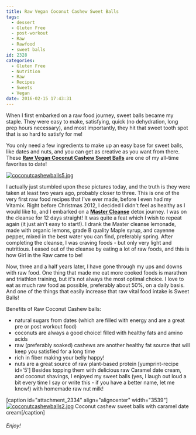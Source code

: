 ```yaml
---
title: Raw Vegan Coconut Cashew Sweet Balls
tags:
  - dessert
  - Gluten Free
  - post-workout
  - Raw
  - Rawfood
  - sweet balls
id: 2328
categories:
  - Gluten Free
  - Nutrition
  - Raw
  - Recipes
  - Sweets
  - Vegan
date: 2016-02-15 17:43:31
---
```


When I first embarked on a raw food journey, sweet balls became my staple. They were easy to make, satisfying, quick (no dehydration, long prep hours necessary), and most importantly, they hit that sweet tooth spot that is so hard to satisfy for me!

You only need a&nbsp;few ingredients to make up an easy base for sweet balls, like dates and nuts, and you can get as creative as you want from there. These&nbsp;<span style="text-decoration: underline;">**Raw Vegan Coconut Cashew Sweet Balls**</span> are one of my all-time favorites to date!

[![coconutcashewballs5.jpg](http://girlintheraw.com/wp-content/uploads/2016/02/coconutcashewballs5.jpg)](http://girlintheraw.com/wp-content/uploads/2016/02/coconutcashewballs5.jpg)

I actually just stumbled upon these pictures today, and the truth is they were taken at least two years ago, probably closer to three. This is one of the very first raw food recipes that I've ever made, before I even had my Vitamix. Right before Christmas 2012, I decided I didn't feel as healthy as I would like to, and I embarked on a <span style="text-decoration: underline;">**Master Cleanse**</span>&nbsp;detox journey. I was on the cleanse for 12 days straight! It was quite a feat which I wish to repeat again (it just ain't easy to start!). I drank the Master cleanse lemonade, made with organic lemons, grade B quality Maple syrup, and cayenne pepper, mixed in the best water you can find, preferably spring. After completing the cleanse, I was craving foods - but only very light and nutritious. I eased out of the cleanse by eating a lot of raw foods, and this is how Girl in the Raw came to be!

Now, three and a half years later, I have gone through my ups and downs with raw food. One thing that made me eat more cooked foods is marathon and triathlon training, but it's not always the most optimal choice. I love to eat as much raw food as possible, preferably about 50%, on a daily basis. And one of the things that easily increase that raw vital food intake is Sweet Balls!&nbsp;

Benefits of Raw Coconut Cashew balls:

*   natural sugars from dates (which are filled with energy and are a great pre or post workout food)
*   coconuts are always a good choice! filled with healthy fats and amino acids
*   raw (preferably soaked) cashews are another healthy fat source that will keep you satisfied for a long time
*   rich in fiber making your belly happy!
*   nuts are a great source of raw plant-based protein
[yumprint-recipe id='5']&nbsp;Besides topping them with delicious raw Caramel date cream, and coconut shavings, I enjoyed my sweet balls (yes, I laugh out loud a bit every time I say or write this - if you have a better name, let me know!) with homemade raw nut milk!&nbsp;

[caption id="attachment_2334" align="aligncenter" width="3539"][![coconutcashewballs2.jpg](http://girlintheraw.com/wp-content/uploads/2016/02/coconutcashewballs2.jpg)](http://girlintheraw.com/wp-content/uploads/2016/02/coconutcashewballs2.jpg) Coconut cashew sweet balls with caramel date cream[/caption]

###### Enjoy!